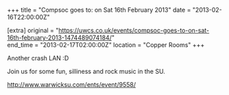 +++
title = "Compsoc goes to: on Sat 16th February 2013"
date = "2013-02-16T22:00:00Z"

[extra]
original = "https://uwcs.co.uk/events/compsoc-goes-to-on-sat-16th-february-2013-1474489074184/"    
end_time = "2013-02-17T02:00:00Z"
location = "Copper Rooms"
+++

Another crash LAN :D

Join us for some fun, silliness and rock music in the SU.

http://www.warwicksu.com/ents/event/9558/

